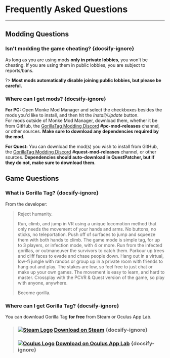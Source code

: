 # Frequently Asked Questions
---

## Modding Questions

### Isn't modding the game cheating? {docsify-ignore}

As long as you are using mods **only in private lobbies**, you won't be cheating. If you are using them in public lobbies, you are subject to reports/bans.

?> **Most mods automatically disable joining public lobbies, but please be careful.**

### Where can I get mods? {docsify-ignore}

**For PC:** Open Monke Mod Manager and select the checkboxes besides the mods you'd like to install, and then hit the *Install/Update* button.  
For mods outside of Monke Mod Manager, download them, whether it be from GitHub, the [GorillaTag Modding Discord](https://discord.gg/b2MhDBAzTv) **#pc-mod-releases** channel, or other sources. **Make sure to download any dependencies required by the mod.**

**For Quest:** You can download the mod(s) you wish to install from GitHub, the [GorillaTag Modding Discord](https://discord.gg/b2MhDBAzTv) **#quest-mod-releases** channel, or other sources. **Dependencies should auto-download in QuestPatcher, but if they do not, make sure to download them.**
## Game Questions

### What is Gorilla Tag? {docsify-ignore}

From the developer:

> Reject humanity.
>
> Run, climb, and jump in VR using a unique locomotion method that only needs the movement of your hands and arms. No buttons, no sticks, no teleportation. Push off of surfaces to jump and squeeze them with both hands to climb. The game mode is simple tag, for up to 3 players, or infection mode, with 4 or more. Run from the infected gorillas, or outmaneuver the survivors to catch them. Parkour up trees and cliff faces to evade and chase people down. Hang out in a virtual, low-fi jungle with randos or group up in a private room with friends to hang out and play. The stakes are low, so feel free to just chat or make up your own games. The movement is easy to learn, and hard to master. Crossplay with the PCVR & Quest version of the game, so play with anyone, anywhere.
>
> Become gorilla.

### Where can I get Gorilla Tag? {docsify-ignore}

You can download Gorilla Tag **for free** from Steam or Oculus App Lab.

> ### [![Steam Logo](https://icongr.am/simple/steam.svg?color=A9A9A9&size=18.72)](https://store.steampowered.com/app/1533390/Gorilla_Tag/)&nbsp;[**Download on Steam**](https://store.steampowered.com/app/1533390/Gorilla_Tag/) {docsify-ignore}
> ### [![Oculus Logo](https://icongr.am/simple/oculus.svg?color=A9A9A9&size=18.72)](https://sidequestvr.com/app/2157/gorilla-tag)&nbsp;[**Download on Oculus App Lab**](https://www.oculus.com/experiences/quest/4979055762136823) {docsify-ignore}